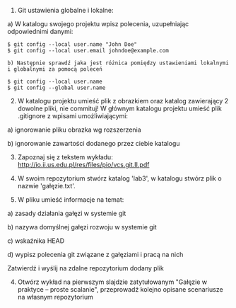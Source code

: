 1)  Git ustawienia globalne i lokalne:

  a) W katalogu swojego projektu wpisz polecenia, uzupełniając odpowiednimi danymi:
	
    $ git config --local user.name "John Doe"
    $ git config --local user.email johndoe@example.com

	b) Następnie sprawdź jaka jest różnica pomiędzy ustawieniami lokalnymi i globalnymi za pomocą poleceń

    $ git config --local user.name
    $ git config --global user.name 

2) W katalogu projektu umieść plik z obrazkiem oraz katalog zawierający 2 dowolne pliki, nie commituj!  W głównym katalogu projektu umieść plik .gitignore z wpisami umożliwiającymi:

  a) ignorowanie pliku obrazka wg rozszerzenia

  b) ignorowanie zawartości dodanego przez ciebie katalogu

3) Zapoznaj się z tekstem wykładu: http://io.ii.us.edu.pl/res/files/pio/vcs.git.II.pdf

4) W swoim repozytorium stwórz katalog 'lab3', w katalogu stwórz plik o nazwie 'gałęzie.txt'.

5) W pliku umieść informacje na temat:

  a) zasady działania gałęzi w systemie git

  b) nazywa domyślnej gałęzi rozwoju w systemie git

  c) wskaźnika HEAD

  d) wypisz polecenia git związane z gałęziami i pracą na nich

Zatwierdź i wyślij na zdalne repozytorium dodany plik

4) Otwórz wykład na pierwszym slajdzie zatytułowanym  "Gałęzie w praktyce – proste scalanie", przeprowadź kolejno opisane scenariusze na własnym repozytorium
